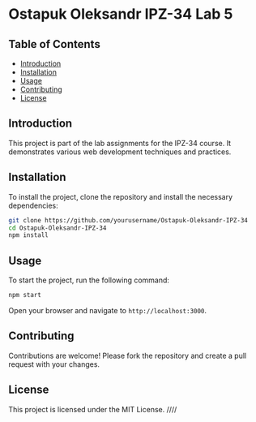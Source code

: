 # Ostapuk Oleksandr IPZ-34 Lab 5

## Table of Contents
- [Introduction](#introduction)
- [Installation](#installation)
- [Usage](#usage)
- [Contributing](#contributing)
- [License](#license)

## Introduction
This project is part of the lab assignments for the IPZ-34 course. It demonstrates various web development techniques and practices.

## Installation
To install the project, clone the repository and install the necessary dependencies:
```bash
git clone https://github.com/yourusername/Ostapuk-Oleksandr-IPZ-34
cd Ostapuk-Oleksandr-IPZ-34
npm install
```

## Usage
To start the project, run the following command:
```bash
npm start
```
Open your browser and navigate to `http://localhost:3000`.

## Contributing
Contributions are welcome! Please fork the repository and create a pull request with your changes.

## License
This project is licensed under the MIT License. ////